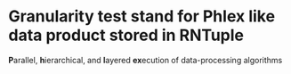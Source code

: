 # Granularity test stand for Phlex like data product stored in RNTuple

**P**arallel, **h**ierarchical, and **l**ayered **ex**ecution of data-processing algorithms
